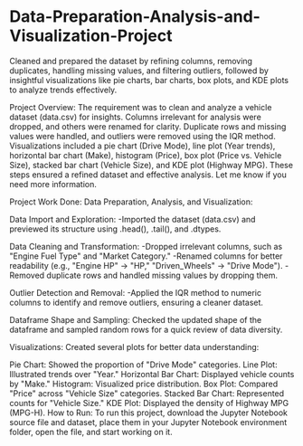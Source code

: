# Data-Preparation-Analysis-and-Visualization-Project
Cleaned and prepared the dataset by refining columns, removing duplicates, handling missing values, and filtering outliers, followed by insightful visualizations like pie charts, bar charts, box plots, and KDE plots to analyze trends effectively.

Project Overview:
The requirement was to clean and analyze a vehicle dataset (data.csv) for insights. Columns irrelevant for analysis were dropped, and others were renamed for clarity. Duplicate rows and missing values were handled, and outliers were removed using the IQR method. Visualizations included a pie chart (Drive Mode), line plot (Year trends), horizontal bar chart (Make), histogram (Price), box plot (Price vs. Vehicle Size), stacked bar chart (Vehicle Size), and KDE plot (Highway MPG). These steps ensured a refined dataset and effective analysis. Let me know if you need more information.

Project Work Done: Data Preparation, Analysis, and Visualization:

Data Import and Exploration:
-Imported the dataset (data.csv) and previewed its structure using .head(), .tail(), and .dtypes.

Data Cleaning and Transformation:
-Dropped irrelevant columns, such as "Engine Fuel Type" and "Market Category."
-Renamed columns for better readability (e.g., "Engine HP" → "HP," "Driven_Wheels" → "Drive Mode").
-Removed duplicate rows and handled missing values by dropping them.

Outlier Detection and Removal:
-Applied the IQR method to numeric columns to identify and remove outliers, ensuring a cleaner dataset.

Dataframe Shape and Sampling:
Checked the updated shape of the dataframe and sampled random rows for a quick review of data diversity.

Visualizations:
Created several plots for better data understanding:

Pie Chart: Showed the proportion of "Drive Mode" categories.
Line Plot: Illustrated trends over "Year."
Horizontal Bar Chart: Displayed vehicle counts by "Make."
Histogram: Visualized price distribution.
Box Plot: Compared "Price" across "Vehicle Size" categories.
Stacked Bar Chart: Represented counts for "Vehicle Size."
KDE Plot: Displayed the density of Highway MPG (MPG-H).
How to Run: To run this project, download the Jupyter Notebook source file and dataset, place them in your Jupyter Notebook environment folder, open the file, and start working on it.
